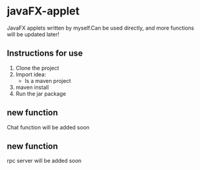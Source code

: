 # javaFX-applet
JavaFX applets written by myself.Can be used directly, and more functions will be updated later!  
## Instructions for use
1. Clone the project
2. Import idea:  
    - Is a maven project
3. maven install
4. Run the jar package
## new function
Chat function will be added soon
## new function
rpc server will be added soon
